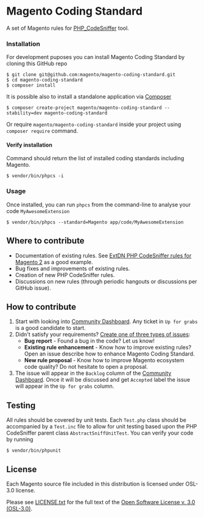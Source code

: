 # Magento Coding Standard

A set of Magento rules for [PHP_CodeSniffer](https://github.com/squizlabs/PHP_CodeSniffer) tool.

### Installation
For development puposes you can install Magento Coding Standard by cloning this GitHub repo
```
$ git clone git@github.com:magento/magento-coding-standard.git
$ cd magento-coding-standard
$ composer install
```
It is possible also to install a standalone application via [Composer](https://getcomposer.org)
```
$ composer create-project magento/magento-coding-standard --stability=dev magento-coding-standard
```
Or require `magento/magento-coding-standard` inside your project using  `composer require` command.

#### Verify installation
Command should return the list of installed coding standards including Magento.
```
$ vendor/bin/phpcs -i
```
### Usage
Once installed, you can run `phpcs` from the command-line to analyse your code `MyAwesomeExtension`
```
$ vendor/bin/phpcs --standard=Magento app/code/MyAwesomeExtension
```
## Where to contribute
- Documentation of existing rules. See [ExtDN PHP CodeSniffer rules for Magento 2](https://github.com/extdn/extdn-phpcs) as a good example.
- Bug fixes and improvements of existing rules.
- Creation of new PHP CodeSniffer rules.
- Discussions on new rules (through periodic hangouts or discussions per GitHub issue).

## How to contribute
1) Start with looking into [Community Dashboard](https://github.com/magento/magento-coding-standard/projects/1). Any ticket in `Up for grabs` is a good candidate to start.
2) Didn't satisfy your requirements? [Create one of three types of issues](https://github.com/magento/magento-coding-standard/issues/new/choose):
   - **Bug report** - Found a bug in the code? Let us know!
   - **Existing rule enhancement** - Know how to improve existing rules? Open an issue describe how to enhance Magento Coding Standard.
   - **New rule proposal** - Know how to improve Magento ecosystem code quality? Do not hesitate to open a proposal.
3) The issue will appear in the `Backlog` column of the [Community Dashboard](https://github.com/magento/magento-coding-standard/projects/1). Once it will be discussed and get `Accepted` label the issue will appear in the `Up for grabs` column.

## Testing
All rules should be covered by unit tests. Each `Test.php` class should be accompanied by a `Test.inc` file to allow for unit testing based upon the PHP CodeSniffer parent class `AbstractSniffUnitTest`.
You can verify your code by running
```
$ vendor/bin/phpunit
```

## License
Each Magento source file included in this distribution is licensed under OSL-3.0 license.

Please see [LICENSE.txt](https://github.com/magento/magento-coding-standard/blob/master/LICENSE.txt) for the full text of the [Open Software License v. 3.0 (OSL-3.0)](http://opensource.org/licenses/osl-3.0.php).
